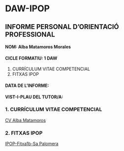 # DAW-IPOP
## INFORME PERSONAL D’ORIENTACIÓ PROFESSIONAL
#### NOM: Alba Matamoros Morales
#### CICLE FORMATIU: 1 DAW

   1.	CURRÍCULUM VITAE COMPETENCIAL
   2.	FITXAS IPOP

#### DATA DE L’INFORME:   
#### VIST-I-PLAU DEL TUTOR/A:

### 1. CURRÍCULUM VITAE COMPETENCIAL

[CV Alba Matamoros](https://drive.google.com/file/d/1_-YgO-vJwgk3O5UF4yb5OxKt--BxKLdL/view?usp=sharing)

### 2. FITXAS IPOP

[IPOP-Fitxa1b-Sa Palomera](https://docs.google.com/document/d/1ygJELxCjH11D8QjdpnCH0SOew70aVojA/edit)

